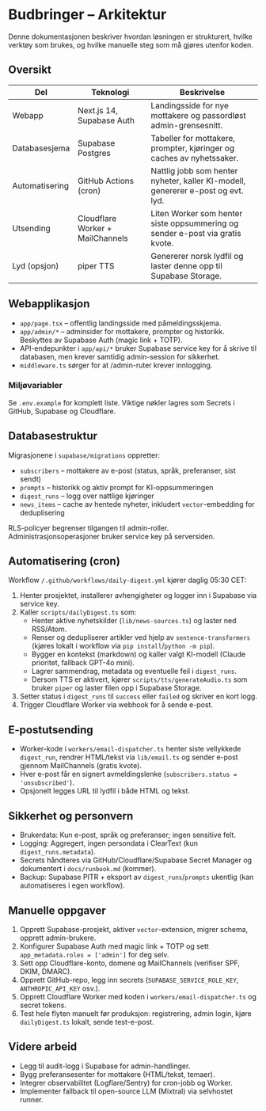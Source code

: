# Budbringer – Arkitektur

Denne dokumentasjonen beskriver hvordan løsningen er strukturert, hvilke verktøy som brukes, og hvilke manuelle steg som må gjøres utenfor koden.

## Oversikt

| Del | Teknologi | Beskrivelse |
| --- | --- | --- |
| Webapp | Next.js 14, Supabase Auth | Landingsside for nye mottakere og passordløst admin-grensesnitt. |
| Databasesjema | Supabase Postgres | Tabeller for mottakere, prompter, kjøringer og caches av nyhetssaker. |
| Automatisering | GitHub Actions (cron) | Nattlig jobb som henter nyheter, kaller KI-modell, genererer e-post og evt. lyd. |
| Utsending | Cloudflare Worker + MailChannels | Liten Worker som henter siste oppsummering og sender e-post via gratis kvote. |
| Lyd (opsjon) | piper TTS | Genererer norsk lydfil og laster denne opp til Supabase Storage. |

## Webapplikasjon

- `app/page.tsx` – offentlig landingsside med påmeldingsskjema.
- `app/admin/*` – adminsider for mottakere, prompter og historikk. Beskyttes av Supabase Auth (magic link + TOTP).
- API-endepunkter i `app/api/*` bruker Supabase service key for å skrive til databasen, men krever samtidig admin-session for sikkerhet.
- `middleware.ts` sørger for at /admin-ruter krever innlogging.

### Miljøvariabler

Se `.env.example` for komplett liste. Viktige nøkler lagres som Secrets i GitHub, Supabase og Cloudflare.

## Databasestruktur

Migrasjonene i `supabase/migrations` oppretter:

- `subscribers` – mottakere av e-post (status, språk, preferanser, sist sendt)
- `prompts` – historikk og aktiv prompt for KI-oppsummeringen
- `digest_runs` – logg over nattlige kjøringer
- `news_items` – cache av hentede nyheter, inkludert `vector`-embedding for deduplisering

RLS-policyer begrenser tilgangen til admin-roller. Administrasjonsoperasjoner bruker service key på serversiden.

## Automatisering (cron)

Workflow `/.github/workflows/daily-digest.yml` kjører daglig 05:30 CET:

1. Henter prosjektet, installerer avhengigheter og logger inn i Supabase via service key.
2. Kaller `scripts/dailyDigest.ts` som:
   - Henter aktive nyhetskilder (`lib/news-sources.ts`) og laster ned RSS/Atom.
   - Renser og dedupliserer artikler ved hjelp av `sentence-transformers` (kjøres lokalt i workflow via `pip install`/`python -m pip`).
   - Bygger en kontekst (markdown) og kaller valgt KI-modell (Claude prioritet, fallback GPT-4o mini).
   - Lagrer sammendrag, metadata og eventuelle feil i `digest_runs`.
   - Dersom TTS er aktivert, kjører `scripts/tts/generateAudio.ts` som bruker `piper` og laster filen opp i Supabase Storage.
3. Setter status i `digest_runs` til `success` eller `failed` og skriver en kort logg.
4. Trigger Cloudflare Worker via webhook for å sende e-post.

## E-postutsending

- Worker-kode i `workers/email-dispatcher.ts` henter siste vellykkede `digest_run`, rendrer HTML/tekst via `lib/email.ts` og sender e-post gjennom MailChannels (gratis kvote).
- Hver e-post får en signert avmeldingslenke (`subscribers.status = 'unsubscribed'`).
- Opsjonelt legges URL til lydfil i både HTML og tekst.

## Sikkerhet og personvern

- Brukerdata: Kun e-post, språk og preferanser; ingen sensitive felt.
- Logging: Aggregert, ingen persondata i ClearText (kun `digest_runs.metadata`).
- Secrets håndteres via GitHub/Cloudflare/Supabase Secret Manager og dokumentert i `docs/runbook.md` (kommer).
- Backup: Supabase PITR + eksport av `digest_runs`/`prompts` ukentlig (kan automatiseres i egen workflow).

## Manuelle oppgaver

1. Opprett Supabase-prosjekt, aktiver `vector`-extension, migrer schema, opprett admin-brukere.
2. Konfigurer Supabase Auth med magic link + TOTP og sett `app_metadata.roles = ['admin']` for deg selv.
3. Sett opp Cloudflare-konto, domene og MailChannels (verifiser SPF, DKIM, DMARC).
4. Opprett GitHub-repo, legg inn secrets (`SUPABASE_SERVICE_ROLE_KEY`, `ANTHROPIC_API_KEY` osv.).
5. Opprett Cloudflare Worker med koden i `workers/email-dispatcher.ts` og secret tokens.
6. Test hele flyten manuelt før produksjon: registrering, admin login, kjøre `dailyDigest.ts` lokalt, sende test-e-post.

## Videre arbeid

- Legg til audit-logg i Supabase for admin-handlinger.
- Bygg preferansesenter for mottakere (HTML/tekst, temaer).
- Integrer observabilitet (Logflare/Sentry) for cron-jobb og Worker.
- Implementer fallback til open-source LLM (Mixtral) via selvhostet runner.
